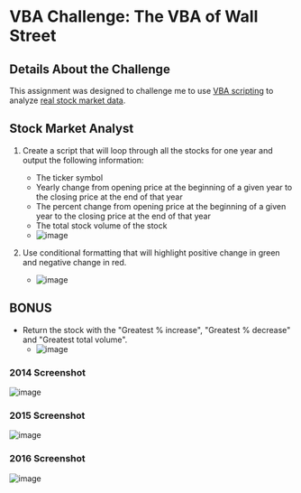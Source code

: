 # VBA Challenge: The VBA of Wall Street

## Details About the Challenge
This assignment was designed to challenge me to use [VBA scripting](/multiYear.vbs) to analyze [real stock market data](/Multiple_year_stock_data.xlsm).

## Stock Market Analyst
1. Create a script that will loop through all the stocks for one year and output the following information:
   - The ticker symbol
   - Yearly change from opening price at the beginning of a given year to the closing price at the end of that year
   - The percent change from opening price at the beginning of a given year to the closing price at the end of that year
   - The total stock volume of the stock
   - ![image](https://user-images.githubusercontent.com/88349512/147741313-ed7dabea-257d-481d-b00c-933d0610e76e.png)

2. Use conditional formatting that will highlight positive change in green and negative change in red.
   - ![image](https://user-images.githubusercontent.com/88349512/147741371-2bd83c1c-267f-4a9c-b41c-e6940902f7c7.png)

## BONUS
- Return the stock with the "Greatest % increase", "Greatest % decrease" and "Greatest total volume".
  - ![image](https://user-images.githubusercontent.com/88349512/147741718-6c0658f6-435c-444f-aa92-3ed396bacd13.png)

### 2014 Screenshot
![image](https://user-images.githubusercontent.com/88349512/147741409-f15ad6a6-02e7-4ed5-a858-7732f4666bf7.png)

### 2015 Screenshot
![image](https://user-images.githubusercontent.com/88349512/147741436-1051e1f0-d386-4019-82c7-75984acd9f32.png)

### 2016 Screenshot
![image](https://user-images.githubusercontent.com/88349512/147741452-1aa2eef0-e5c6-4c12-9c44-34cd814de189.png)
